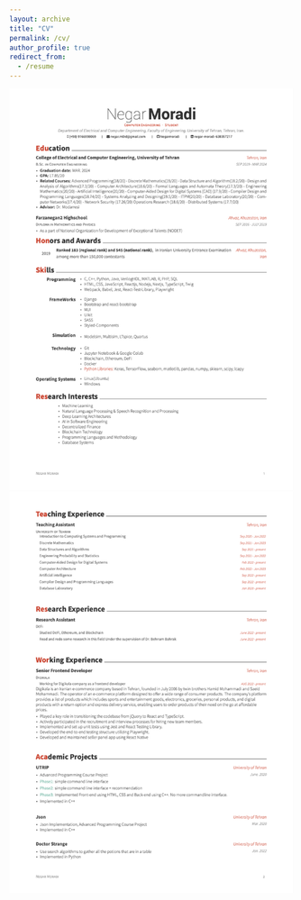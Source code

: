 ```yaml
---
layout: archive
title: "CV"
permalink: /cv/
author_profile: true
redirect_from:
  - /resume
---
```


![image](https://github.com/NegarMoradi/images/blob/main/CV-1.png?raw=true)
![image](https://github.com/NegarMoradi/images/blob/main/CV-2.png?raw=true)
